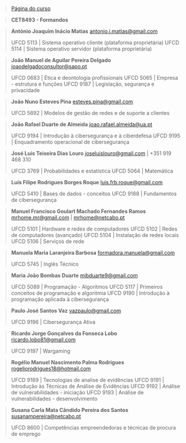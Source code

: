 > [Página do curso](https://www.citeforma.pt/formacao/cursos/informatica-para-tecnicos/tecnico-especialista-em-ciberseguranca-cet)

> **CET8493 - Formandos**

> **António Joaquim Inácio Matias**
> antonio.j.matias@gmail.com
>
> UFCD 5113 | Sistema operativo cliente (plataforma proprietária)
> UFCD 5114 | Sistema operativo servidor (plataforma proprietária)

> **João Manuel de Aguilar Pereira Delgado**
> joaodelgadoconsultor@sapo.pt
>
> UFCD 0683 | Ética e deontologia profissionais
> UFCD 5065 | Empresa - estrutura e funções
> UFCD 9187 | Legislação, segurança e privacidade

> **João Nuno Esteves Pina**
> esteves.pina@gmail.com
> 
> UFCD 5892 | Modelos de gestão de redes e de suporte a clientes

> **João Rafael Duarte de Almeida**
> joao.rafael.almeida@ua.pt
>
> UFCD 9194 | Introdução à cibersegurança e à ciberdefesa
> UFCD 9195 | Enquadramento operacional de cibersegurança

> **José Luís Teixeira Dias Louro**
> joseluislouro@gmail.com | +351 919 468 310
>
> UFCD 3769 | Probabilidades e estatística
> UFCD 5064 | Matemática

> **Luís Filipe Rodrigues Borges Roque**
> luis.frb.roque@gmail.com
> 
> UFCD 5410 | Bases de dados - conceitos
> UFCD 9188 | Fundamentos de cibersegurança

> **Manuel Francisco Goulart Machado Fernandes Ramos**
> mrhome.mr@gmail.com | mrhome@netcabo.pt
>
> UFCD 5101 | Hardware e redes de computadores
> UFCD 5102 | Redes de computadores (avançado)
> UFCD 5104 | Instalação de redes locais
> UFCD 5106 | Serviços de rede

> **Manuela Maria Laranjeira Barbosa**
> formadora.manuela@gmail.com
> 
> UFCD 5745 | Inglês Técnico

> **Maria João Bombas Duarte**
> mjbduarte9@gmail.com
> 
> UFCD 5089 | Programação - Algoritmos
> UFCD 5117 | Primeiros conceitos de programação e algoritmia
> UFCD 9190 | Introdução à programação aplicada à cibersegurança

> **Paulo José Santos Vaz**
> vazpaulo@gmail.com
> 
> UFCD 9196 | Cibersegurança Ativa

> **Ricardo Jorge Gonçalves da Fonseca Lobo**
> ricardo.lobo81@gmail.com
> 
> UFCD 9197 | Wargaming

> **Rogélio Manuel Nascimento Palma Rodrigues**
> rogeliorodrigues18@hotmail.com
>
> UFCD 9189 | Tecnologias de analise de evidências
> UFCD 9191 | Introdução às Técnicas de Análise de Evidências
> UFCD 9192 | Análise de vulnerabilidades - iniciação
> UFCD 9193 | Análise de vulnerabilidades - desenvolvimento

> **Susana Carla Mata Cândido Pereira dos Santos**
> susanampereira@netcabo.pt
> 
> UFCD 8600 | Competências empreendedoras e técnicas de procura de emprego
